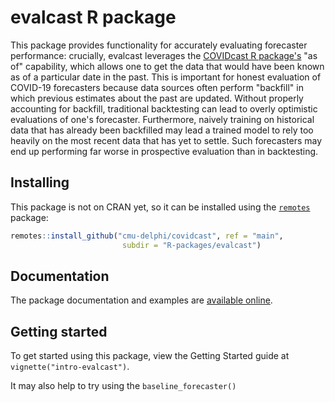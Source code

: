 # evalcast R package

This package provides functionality for accurately evaluating forecaster
performance: crucially, evalcast leverages the [COVIDcast R package's](https://cmu-delphi.github.io/covidcast/covidcastR/index.html) "as of"
capability, which allows one to get the data that would have been known as
of a particular date in the past. This is important for honest evaluation of
COVID-19 forecasters because data sources often perform "backfill" in which
previous estimates about the past are updated. Without properly accounting
for backfill, traditional backtesting can lead to overly optimistic
evaluations of one's forecaster. Furthermore, naively training on historical
data that has already been backfilled may lead a trained model to rely too
heavily on the most recent data that has yet to settle. Such forecasters may
end up performing far worse in prospective evaluation than in backtesting.


## Installing

This package is not on CRAN yet, so it can be installed using the
[`remotes`](https://cran.r-project.org/package=remotes) package:

```r
remotes::install_github("cmu-delphi/covidcast", ref = "main",
                         subdir = "R-packages/evalcast")
```

## Documentation

The package documentation and examples are [available
online](https://cmu-delphi.github.io/covidcast/evalcastR/index.html).

## Getting started

To get started using this package, view the Getting Started guide at
`vignette("intro-evalcast")`.

It may also help to try using the `baseline_forecaster()`
